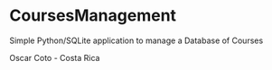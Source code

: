 # **CoursesManagement**

Simple Python/SQLite application to manage a Database of Courses

Oscar Coto - Costa Rica
